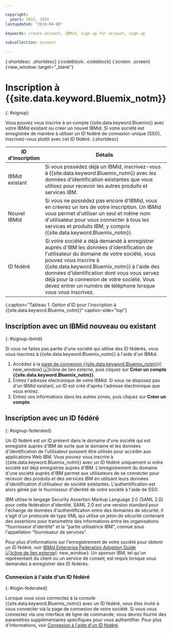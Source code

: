 ```yaml
---

copyright:
  years: 2015, 2019
lastupdated: "2019-04-08"

keywords: create account, IBMid, sign up for account, sign up

subcollection: account

---
```


{:shortdesc: .shortdesc}
{:codeblock: .codeblock}
{:screen: .screen}
{:new_window: target="_blank"}


# Inscription à {{site.data.keyword.Bluemix_notm}}
{: #signup}

Vous pouvez vous inscrire à un compte {{site.data.keyword.Bluemix}} avec votre IBMid existant ou créer un nouvel IBMid. Si votre société est enregistrée de manière à utiliser un ID fédéré de connexion unique (SSO), inscrivez-vous plutôt avec cet ID fédéré.
{:shortdesc}

| ID d'inscription | Détails |    
|-----------------|---------|
|IBMid existant   | Si vous possédez déjà un IBMid, inscrivez-vous à {{site.data.keyword.Bluemix_notm}} avec les données d'identification existantes que vous utilisez pour recevoir les autres produits et services IBM. |
|Nouvel IBMid        | Si vous ne possédez pas encore d'IBMid, vous en créerez un lors de votre inscription. Un IBMid vous permet d'utiliser un seul et même nom d'utilisateur pour vous connecter à tous les services et produits IBM, y compris {{site.data.keyword.Bluemix_notm}}. |
|ID fédéré     | Si votre société a déjà demandé à enregistrer auprès d'IBM les données d'identification de l'utilisateur du domaine de votre société, vous pouvez vous inscrire à {{site.data.keyword.Bluemix_notm}} à l'aide des données d'identification dont vous vous servez déjà pour la connexion de votre société. Vous devez entrer un numéro de téléphone lorsque vous vous inscrivez. |
{:caption="Tableau 1. Option d'ID pour l'inscription à {{site.data.keyword.Bluemix_notm}}" caption-side="top"}

## Inscription avec un IBMid nouveau ou existant
{: #signup-ibmid}

Si vous ne faites pas partie d'une société qui utilise des ID fédérés, vous vous inscrirez à {{site.data.keyword.Bluemix_notm}} à l'aide d'un IBMid.

1. Accédez à la [page de connexion {{site.data.keyword.Bluemix_notm}}](https://cloud.ibm.com/){: new_window} ![Icône de lien externe](../icons/launch-glyph.svg "Icône de lien externe"), puis cliquez sur **Créer un compte {{site.data.keyword.Bluemix_notm}}**.
1. Entrez l'adresse électronique de votre IBMid. Si vous ne disposez pas d'un IBMid existant, un ID est créé d'après l'adresse électronique que vous entrez.
1. Entrez vos informations dans les autres zones, puis cliquez sur **Créer un compte**.


## Inscription avec un ID fédéré
{: #signup-federated}

Un ID fédéré est un ID présent dans le domaine d'une société qui est enregistré auprès d'IBM de sorte que le domaine et les données d'identification de l'utilisateur puissent être utilisés pour accéder aux applications Web IBM. Vous pouvez vous inscrire à {{site.data.keyword.Bluemix_notm}} avec un ID fédéré uniquement si votre société est déjà enregistrée auprès d'IBM. L'enregistrement du domaine d'une société auprès d'IBM permet aux utilisateurs de se connecter pour recevoir des produits et des services IBM en utilisant leurs données d'identification d'utilisateur de société existantes. L'authentification est alors gérée par le fournisseur d'identité de votre société à l'aide de SSO.

IBM utilise le langage Security Assertion Markup Language 2.0 (SAML 2.0) pour cette fédération d'identité. SAML 2.0 est une version standard pour l'échange de données d'authentification entre des domaines de sécurité. Il s'agit d'un protocole de type XML qui utilise un jeton de sécurité contenant des assertions pour transmettre des informations entre les organisations "fournisseur d'identité" et la "partie utilisatrice IBM", connue sous l'appellation "fournisseur de services".

Pour plus d'informations sur l'enregistrement de votre société pour obtenir un ID fédéré, voir [IBMid Enterprise Federation Adoption Guide![Icône de lien externe](../icons/launch-glyph.svg)](https://ibm.box.com/v/IBMid-Federation-Guide){: new_window}. Un sponsor IBM, tel qu'un représentant du client ou un service de conseil, est requis lorsque vous demandez à enregistrer des ID fédérés.

### Connexion à l'aide d'un ID fédéré
{: #login-federated}

Lorsque vous vous connectez à la console {{site.data.keyword.Bluemix_notm}} avec un ID fédéré, vous êtes invité à vous connecter via la page de connexion de votre société. Si vous vous connectez via une interface de ligne de commande, vous devrez fournir des paramètres supplémentaires spécifiques pour vous authentifier. Pour plus d'informations, voir [Connexion à l'aide d'un ID fédéré](/docs/iam?topic=iam-federated_id).
